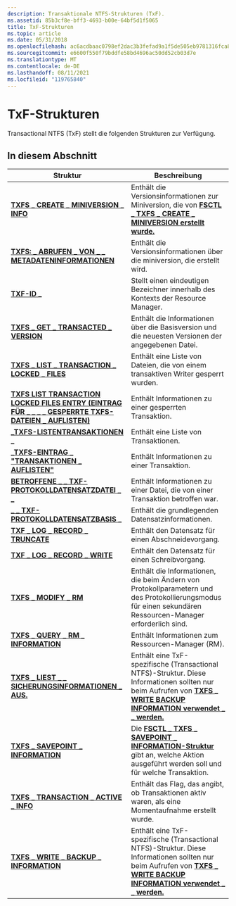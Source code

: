 ```yaml
---
description: Transaktionale NTFS-Strukturen (TxF).
ms.assetid: 85b3cf8e-bff3-4693-b00e-64bf5d1f5065
title: TxF-Strukturen
ms.topic: article
ms.date: 05/31/2018
ms.openlocfilehash: ac6acdbaac0798ef2dac3b3fefad9a1f5de505eb9781316fca82d45cfad26af0
ms.sourcegitcommit: e6600f550f79bddfe58bd4696ac50dd52cb03d7e
ms.translationtype: MT
ms.contentlocale: de-DE
ms.lasthandoff: 08/11/2021
ms.locfileid: "119765840"
---
```

# <a name="txf-structures"></a>TxF-Strukturen

Transactional NTFS (TxF) stellt die folgenden Strukturen zur Verfügung.

## <a name="in-this-section"></a>In diesem Abschnitt



| Struktur                                                                                                    | Beschreibung                                                                                                                                                                                        |
|--------------------------------------------------------------------------------------------------------------|----------------------------------------------------------------------------------------------------------------------------------------------------------------------------------------------------|
| [**TXFS \_ CREATE \_ MINIVERSION \_ INFO**](/windows/desktop/api/WinIoCtl/ns-winioctl-txfs_create_miniversion_info)<br/>                           | Enthält die Versionsinformationen zur Miniversion, die von [**FSCTL \_ TXFS \_ CREATE \_ MINIVERSION erstellt wurde.**](/windows/win32/api/winioctl/ni-winioctl-fsctl_txfs_create_miniversion)<br/>                                            |
| [**TXFS: \_ ABRUFEN \_ VON \_ \_ METADATENINFORMATIONEN**](/windows/desktop/api/WinIoCtl/ns-winioctl-txfs_get_metadata_info_out)<br/>                              | Enthält die Versionsinformationen über die miniversion, die erstellt wird.<br/>                                                                                                                 |
| [**TXF-ID \_**](/windows/desktop/api/TxfW32/ns-txfw32-txf_id)<br/>                                                                         | Stellt einen eindeutigen Bezeichner innerhalb des Kontexts der Resource Manager.<br/>                                                                                                              |
| [**TXFS \_ GET \_ TRANSACTED \_ VERSION**](/windows/desktop/api/WinIoCtl/ns-winioctl-txfs_get_transacted_version)<br/>                             | Enthält die Informationen über die Basisversion und die neuesten Versionen der angegebenen Datei.<br/>                                                                                                      |
| [**TXFS \_ LIST \_ TRANSACTION \_ LOCKED \_ FILES**](/windows/desktop/api/WinIoCtl/ns-winioctl-txfs_list_transaction_locked_files)<br/>              | Enthält eine Liste von Dateien, die von einem transaktiven Writer gesperrt wurden.<br/>                                                                                                                                 |
| [**TXFS LIST TRANSACTION LOCKED FILES ENTRY (EINTRAG FÜR \_ \_ \_ \_ GESPERRTE TXFS-DATEIEN \_ AUFLISTEN)**](/windows/desktop/api/WinIoCtl/ns-winioctl-txfs_list_transaction_locked_files_entry)<br/> | Enthält Informationen zu einer gesperrten Transaktion.<br/>                                                                                                                                        |
| [**\_TXFS-LISTENTRANSAKTIONEN \_**](/windows/desktop/api/WinIoCtl/ns-winioctl-txfs_list_transactions)<br/>                                        | Enthält eine Liste von Transaktionen.<br/>                                                                                                                                                        |
| [**\_TXFS-EINTRAG \_ "TRANSAKTIONEN \_ AUFLISTEN"**](/windows/desktop/api/WinIoCtl/ns-winioctl-txfs_list_transactions_entry)<br/>                           | Enthält Informationen zu einer Transaktion.<br/>                                                                                                                                               |
| [**BETROFFENE \_ \_ TXF-PROTOKOLLDATENSATZDATEI \_ \_**](/windows/desktop/api/TxfW32/ns-txfw32-txf_log_record_affected_file)<br/>                          | Enthält Informationen zu einer Datei, die von einer Transaktion betroffen war.<br/>                                                                                                                     |
| [**\_ \_ TXF-PROTOKOLLDATENSATZBASIS \_**](/windows/desktop/api/TxfW32/ns-txfw32-txf_log_record_base)<br/>                                             | Enthält die grundlegenden Datensatzinformationen.<br/>                                                                                                                                                  |
| [**TXF \_ LOG \_ RECORD \_ TRUNCATE**](/windows/desktop/api/TxfW32/ns-txfw32-txf_log_record_truncate)<br/>                                     | Enthält den Datensatz für einen Abschneidevorgang.<br/>                                                                                                                                           |
| [**TXF \_ LOG \_ RECORD \_ WRITE**](/windows/desktop/api/TxfW32/ns-txfw32-txf_log_record_write)<br/>                                           | Enthält den Datensatz für einen Schreibvorgang.<br/>                                                                                                                                              |
| [**TXFS \_ MODIFY \_ RM**](/windows/desktop/api/WinIoCtl/ns-winioctl-txfs_modify_rm)<br/>                                                        | Enthält die Informationen, die beim Ändern von Protokollparametern und des Protokollierungsmodus für einen sekundären Ressourcen-Manager erforderlich sind.<br/>                                                                      |
| [**TXFS \_ QUERY \_ RM \_ INFORMATION**](/windows/desktop/api/WinIoCtl/ns-winioctl-txfs_query_rm_information)<br/>                                 | Enthält Informationen zum Ressourcen-Manager (RM).<br/>                                                                                                                                   |
| [**TXFS \_ LIEST \_ \_ SICHERUNGSINFORMATIONEN \_ AUS.**](/windows/desktop/api/WinIoCtl/ns-winioctl-txfs_read_backup_information_out)<br/>                  | Enthält eine TxF-spezifische (Transactional NTFS)-Struktur. Diese Informationen sollten nur beim Aufrufen von [**TXFS \_ WRITE BACKUP INFORMATION verwendet \_ \_ werden.**](/windows/desktop/api/WinIoCtl/ns-winioctl-txfs_write_backup_information)<br/>    |
| [**TXFS \_ SAVEPOINT \_ INFORMATION**](/windows/desktop/api/WinIoCtl/ns-winioctl-txfs_savepoint_information)<br/>                                | Die [**FSCTL \_ TXFS \_ SAVEPOINT \_ INFORMATION-Struktur**](/windows/desktop/api/WinIoCtl/ns-winioctl-txfs_savepoint_information) gibt an, welche Aktion ausgeführt werden soll und für welche Transaktion.<br/>                                      |
| [**TXFS \_ TRANSACTION \_ ACTIVE \_ INFO**](/windows/desktop/api/WinIoCtl/ns-winioctl-txfs_transaction_active_info)<br/>                           | Enthält das Flag, das angibt, ob Transaktionen aktiv waren, als eine Momentaufnahme erstellt wurde.<br/>                                                                                     |
| [**TXFS \_ WRITE \_ BACKUP \_ INFORMATION**](/windows/desktop/api/WinIoCtl/ns-winioctl-txfs_write_backup_information)<br/>                         | Enthält eine TxF-spezifische (Transactional NTFS)-Struktur. Diese Informationen sollten nur beim Aufrufen von [**TXFS \_ WRITE BACKUP INFORMATION verwendet \_ \_ werden.**](/windows/desktop/api/WinIoCtl/ns-winioctl-txfs_read_backup_information_out)<br/> |



 

 

